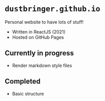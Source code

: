 # `dustbringer.github.io`
Personal website to have lots of stuff!

- Written in ReactJS (2021)
- Hosted on GitHub Pages

## Currently in progress
- Render markdown style files

## Completed
- Basic structure